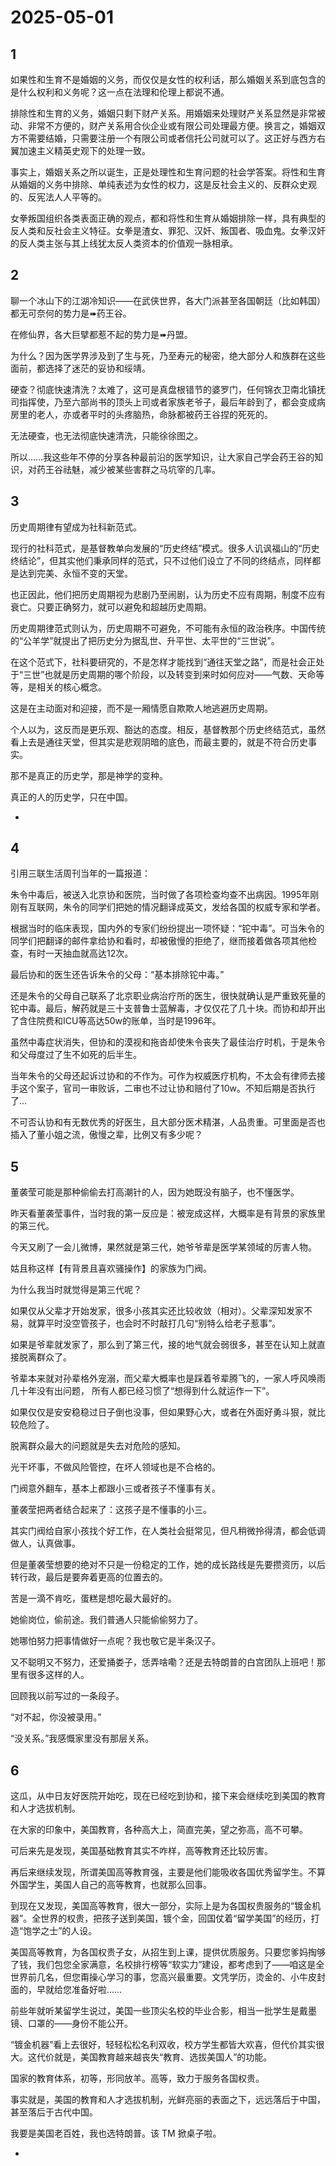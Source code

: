 # 2025-05-01

## 1

如果性和生育不是婚姻的义务，而仅仅是女性的权利话，那么婚姻关系到底包含的是什么权利和义务呢？这一点在法理和伦理上都说不通。

排除性和生育的义务，婚姻只剩下财产关系。用婚姻来处理财产关系显然是非常被动、非常不方便的，财产关系用合伙企业或有限公司处理最方便。换言之，婚姻双方不需要结婚，只需要注册一个有限公司或者信托公司就可以了。这正好与西方右翼加速主义精英史观下的处理一致。

事实上，婚姻关系之所以诞生，正是处理性和生育问题的社会学答案。将性和生育从婚姻的义务中排除、单纯表述为女性的权力，这是反社会主义的、反群众史观的、反宪法人人平等的。

女拳叛国组织各类表面正确的观点，都和将性和生育从婚姻排除一样，具有典型的反人类和反社会主义特征。女拳是渣女、罪犯、汉奸、叛国者、吸血鬼。女拳汉奸的反人类主张与其上线犹太反人类资本的价值观一脉相承。

## 2

聊一个冰山下的江湖冷知识——在武侠世界，各大门派甚至各国朝廷（比如韩国）都无可奈何的势力是➠药王谷。

在修仙界，各大巨擘都惹不起的势力是➠丹盟。

为什么？因为医学界涉及到了生与死，乃至寿元的秘密，绝大部分人和族群在这些面前，都选择了迷茫的妥协和绥靖。

硬查？彻底快速清洗？太难了，这可是真盘根错节的婆罗门，任何锦衣卫南北镇抚司指挥使，乃至六部尚书的顶头上司或者家族老爷子，最后年龄到了，都会变成病房里的老人，亦或者平时的头疼脑热，命脉都被药王谷捏的死死的。

无法硬查，也无法彻底快速清洗，只能徐徐图之。

所以……我这些年不停的分享各种最前沿的医学知识，让大家自己学会药王谷的知识，对药王谷祛魅，减少被某些害群之马坑宰的几率。

## 3

历史周期律有望成为社科新范式。

现行的社科范式，是基督教单向发展的“历史终结”模式。很多人讥讽福山的“历史终结论”，但其实他们秉承同样的范式，只不过他们设立了不同的终结点，同样都是达到完美、永恒不变的天堂。

也正因此，他们把历史周期视为悲剧乃至闹剧，认为历史不应有周期，制度不应有衰亡。只要正确努力，就可以避免和超越历史周期。

历史周期律范式则认为，历史周期不可避免，不可能有永恒的政治秩序。中国传统的“公羊学”就提出了把历史分为据乱世、升平世、太平世的“三世说”。

在这个范式下，社科要研究的，不是怎样才能找到“通往天堂之路”，而是社会正处于“三世”也就是历史周期的哪个阶段，以及转变到来时如何应对——气数、天命等等，是相关的核心概念。

这是在主动面对和迎接，而不是一厢情愿自欺欺人地逃避历史周期。

个人以为，这反而是更乐观、豁达的态度。相反，基督教那个历史终结范式，虽然看上去是通往天堂，但其实是悲观阴暗的底色，而最主要的，就是不符合历史事实。

那不是真正的历史学，那是神学的变种。

真正的人的历史学，只在中国。

-

## 4

引用三联生活周刊当年的一篇报道：

朱令中毒后，被送入北京协和医院，当时做了各项检查均查不出病因。1995年刚刚有互联网，朱令的同学们把她的情况翻译成英文，发给各国的权威专家和学者。

根据当时的临床表现，国内外的专家们纷纷提出一项怀疑：“铊中毒”。可当朱令的同学们把翻译的邮件拿给协和看时，却被傲慢的拒绝了，继而接着做各项其他检查，有时一天抽血就高达12次。

最后协和的医生还告诉朱令的父母：“基本排除铊中毒。”

还是朱令的父母自己联系了北京职业病治疗所的医生，很快就确认是严重致死量的铊中毒。最后，解药就是三十支普鲁士蓝解毒，才仅仅花了几十块。而协和却开出了含住院费和ICU等高达50w的账单，当时是1996年。

虽然中毒症状消失，但协和的漠视和拖沓却使朱令丧失了最佳治疗时机，于是朱令和父母度过了生不如死的后半生。

当年朱令的父母还起诉过协和的不作为。可作为权威医疗机构，不太会有律师去接手这个案子，官司一审败诉，二审也不过让协和赔付了10w。不知后期是否执行了…

不可否认协和有无数优秀的好医生，且大部分医术精湛，人品贵重。可里面是否也插入了董小姐之流，傲慢之辈，比例又有多少呢？

## 5

董袭莹可能是那种偷偷去打高潮针的人，因为她既没有脑子，也不懂医学。

昨天看董袭莹事件，当时我的第一反应是：被宠成这样，大概率是有背景的家族里的第三代。

今天又刷了一会儿微博，果然就是第三代，她爷爷辈是医学某领域的厉害人物。

姑且称这样【有背景且喜欢骚操作】的家族为门阀。

为什么我当时就觉得是第三代呢？

如果仅从父辈才开始发家，很多小孩其实还比较收敛（相对）。父辈深知发家不易，就算平时没空管孩子，也会时不时敲打几句“别特么给老子惹事”。

如果是爷辈就发家了，那么到了第三代，接的地气就会弱很多，甚至在认知上就直接脱离群众了。

爷辈本来就对孙辈格外宠溺，而父辈大概率也是踩着爷辈腾飞的，一家人呼风唤雨几十年没有出问题， 所有人都已经习惯了“想得到什么就运作一下”。

如果仅仅是安安稳稳过日子倒也没事，但如果野心大，或者在外面好勇斗狠，就比较危险了。

脱离群众最大的问题就是失去对危险的感知。

光干坏事，不做风险管控，在坏人领域也是不合格的。

门阀意外翻车，基本上都跟小三或者孩子不懂事有关。

董袭莹把两者结合起来了：这孩子是不懂事的小三。

其实门阀给自家小孩找个好工作，在人类社会挺常见，但凡稍微拎得清，都会低调做人，认真做事。

但是董袭莹想要的绝对不只是一份稳定的工作，她的成长路线是先要攒资历，以后转行政，最后是要奔着更高的位置去的。

苦是一滴不肯吃，蛋糕是想吃最大最好的。

她偷岗位，偷前途。我们普通人只能偷偷努力了。

她哪怕努力把事情做好一点呢？我也敬它是半条汉子。

又不聪明又不努力，还爱捅娄子，恁弄啥嘞？还是去特朗普的白宫团队上班吧！那里有很多这样的人。 ​​​

回顾我以前写过的一条段子。

“对不起，你没被录用。”

“没关系。”我感慨家里没有那层关系。

## 6

这瓜，从中日友好医院开始吃，现在已经吃到协和，接下来会继续吃到美国的教育和人才选拔机制。

在大家的印象中，美国教育，各种高大上，简直完美，望之弥高，高不可攀。

可后来先是发现，美国基础教育其实不咋样，高等教育还比较厉害。

再后来继续发现，所谓美国高等教育强，主要是他们能吸收各国优秀留学生。不算外国学生，美国人自己的高等教育，也就那么回事。

到现在又发现，美国高等教育，很大一部分，实际上是为各国权贵服务的“镀金机器”。全世界的权贵，把孩子送到美国，镀个金，回国仗着“留学美国”的经历，打造“饱学之士”的人设。

美国高等教育，为各国权贵子女，从招生到上课，提供优质服务。只要您爹妈掏够了钱，我们包您全家满意，名校排行榜等“软实力”建设，都考虑到了——咱这是全世界前几名，但您甭操心学习的事，您高兴最重要。文凭学历，烫金的、小牛皮封面的，早就给您准备好啦……

前些年就听某留学生说过，美国一些顶尖名校的毕业合影，相当一批学生是戴墨镜、口罩的——身份不能公开。

“镀金机器”看上去很好，轻轻松松名利双收，校方学生都皆大欢喜，但代价其实很大。这代价就是，美国教育越来越丧失“教育、选拔美国人”的功能。

国家的教育体系，初等，形同放羊。高等，致力于服务各国权贵。

事实就是，美国的教育和人才选拔机制，光鲜亮丽的表面之下，远远落后于中国，甚至落后于古代中国。

我要是美国老百姓，我也选特朗普。该 TM 掀桌子啦。

-

